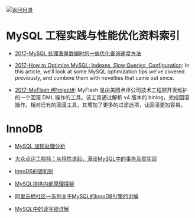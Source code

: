 [![返回目录](https://parg.co/UGo)](https://parg.co/b4z) 
 
 
 
 
# MySQL 工程实践与性能优化资料索引

- [2017-MySQL 处理海量数据时的一些优化查询速度方法](http://www.54tianzhisheng.cn/2017/04/29/MySQL-select-good/)

- [2017-How to Optimize MySQL: Indexes, Slow Queries, Configuration](https://parg.co/UrU): In this article, we’ll look at some MySQL optimization tips we’ve covered previously, and combine them with novelties that came out since.

- [2017-MyFlash #Project#](https://github.com/Meituan-Dianping/MyFlash): MyFlash 是由美团点评公司技术工程部开发维护的一个回滚 DML 操作的工具。该工具通过解析 v4 版本的 binlog，完成回滚操作。相对已有的回滚工具，其增加了更多的过滤选项，让回滚更加容易。

# InnoDB

- [MySQL 加锁处理分析](http://hedengcheng.com/?p=771#_Toc374698313)

- [大众点评工程师：从特性说起，漫谈MySQL中的事务及其实现](http://dbaplus.cn/news-11-515-1.html)

- [InnoDB的锁机制](http://owl-pi.com/2016/11/10/innodb-lock-1/)

- [MySQL排序内部原理探秘](http://geek.csdn.net/news/detail/105891)

- [阿里云栖社区一系列关于MySQL的InnoDB引擎的讲解](https://yq.aliyun.com/groups/25?spm=5176.blog223.yqblogcon1.3.aZ9XJX)

- [MySQL中的读写锁详解](http://www.jizhuomi.com/software/594.html)